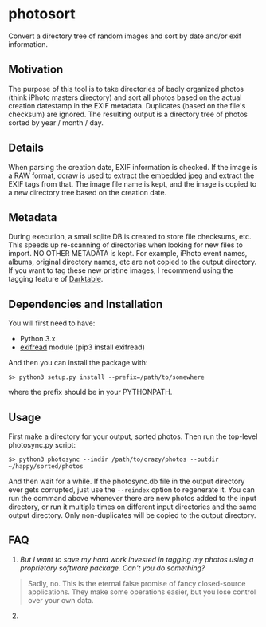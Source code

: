 # photosort
Convert a directory tree of random images and sort by date and/or exif information.


## Motivation

The purpose of this tool is to take directories of badly organized photos (think iPhoto masters directory) and sort all photos based on the actual creation datestamp in the EXIF metadata.  Duplicates (based on the file's checksum) are ignored.  The resulting output is a directory tree of photos sorted by year / month / day.


## Details

When parsing the creation date, EXIF information is checked.  If the image is a RAW format, dcraw is used to extract the embedded jpeg and extract the EXIF tags from that.  The image file name is kept, and the image is copied to a new directory tree based on the creation date.


## Metadata

During execution, a small sqlite DB is created to store file checksums, etc.  This speeds up re-scanning of directories when looking for new files to import.  NO OTHER METADATA is kept.  For example, iPhoto event names, albums, original directory names, etc are not copied to the output directory.  If you want to tag these new pristine images, I recommend using the tagging feature of [Darktable](http://www.darktable.org/).


## Dependencies and Installation

You will first need to have:

* Python 3.x
* [exifread](https://pypi.python.org/pypi/ExifRead) module (pip3 install exifread)

And then you can install the package with:

```
$> python3 setup.py install --prefix=/path/to/somewhere
```

where the prefix should be in your PYTHONPATH.


## Usage

First make a directory for your output, sorted photos.  Then run the top-level photosync.py script:

```
$> python3 photosync --indir /path/to/crazy/photos --outdir ~/happy/sorted/photos
```

And then wait for a while.  If the photosync.db file in the output directory ever gets corrupted, just use the `--reindex` option to regenerate it.  You can run the command above whenever there are new photos added to the input directory, or run it multiple times on different input directories and the same output directory.  Only non-duplicates will be copied to the output directory.


## FAQ

1.  *But I want to save my hard work invested in tagging my photos using a proprietary software package.  Can't you do something?*

>  Sadly, no.  This is the eternal false promise of fancy closed-source applications.  They make some operations easier, but you lose control over your own data.

2.  

